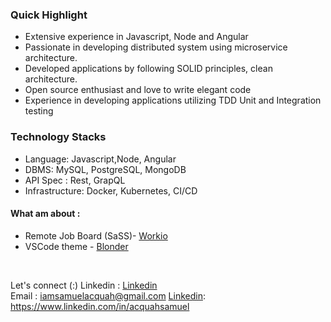 
### Quick Highlight 
* Extensive experience in Javascript, Node and Angular
* Passionate in developing distributed system using microservice architecture.
* Developed applications by following SOLID principles, clean architecture.
* Open source enthusiast and love to write elegant code
* Experience in developing applications utilizing TDD  Unit and Integration testing


### Technology Stacks
- Language: Javascript,Node, Angular
- DBMS: MySQL, PostgreSQL, MongoDB
- API Spec : Rest, GrapQL
- Infrastructure: Docker, Kubernetes, CI/CD

 #### What am about :
- Remote Job Board (SaSS)- [Workio] 
- VSCode theme - [Blonder]
 <br />

<!-- <a href="https://github.com/acquahsamuel">
  <img align="center" src="https://github-readme-stats.vercel.app/api?username=acquahsamuel&theme=nord&show_icons=true&count_private=true&hide=contribs&line_height=40" />
</a>

<a href="https://github.com/acquahsamuel">
  <img align="center" src="https://github-readme-stats.vercel.app/api/top-langs/?username=acquahsamuel&theme=nord&langs_count=4&hide=ejs" />
</a>
 -->
 
[workio]: https://workport-frontend.vercel.app/
[website]: https://ng-news-qa1q6vlm8-acquahsamuel.vercel.app/profile

[instagram]: https://www.instagram.com/acquah.samuel.io/
[linkedin]: https://www.linkedin.com/in/acquahsamuel
[readme]:https://github.com/acquahsamuel/acquahsamuel/edit/master/README.md
[blonder]: https://marketplace.visualstudio.com/items?itemName=acquahsamuel.blonder&ssr=false#overview


Let's connect (:)
Linkedin : [Linkedin]  <br>
Email : iamsamuelacquah@gmail.com
[Linkedin]: https://www.linkedin.com/in/acquahsamuel

